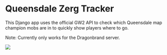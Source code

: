 # Queensdale Zerg Tracker

This Django app uses the official GW2 API to check which Queensdale map champion mobs are in to quickly show players where to go.

Note: Currently only works for the Dragonbrand server.

<img src="http://i.imgur.com/XZOEl7e.png">